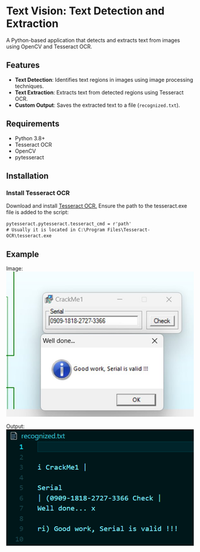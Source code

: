 # Text Vision: Text Detection and Extraction

A Python-based application that detects and extracts text from images using OpenCV and Tesseract OCR.

## Features
- **Text Detection**: Identifies text regions in images using image processing techniques.
- **Text Extraction**: Extracts text from detected regions using Tesseract OCR.
- **Custom Output**: Saves the extracted text to a file (`recognized.txt`).

## Requirements
- Python 3.8+
- Tesseract OCR
- OpenCV
- pytesseract

## Installation

### Install Tesseract OCR

Download and install [Tesseract OCR.](https://github.com/tesseract-ocr/tesseract)
Ensure the path to the tesseract.exe file is added to the script:

```
pytesseract.pytesseract.tesseract_cmd = r'path' 
# Usually it is located in C:\Program Files\Tesseract-OCR\tesseract.exe
```

## Example

Image:
![](/images/image2.jpg)

Output:
![](/images/output2.png)
